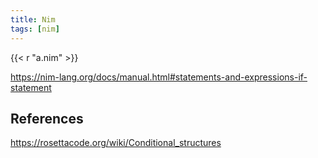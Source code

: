 ```yaml
---
title: Nim
tags: [nim]
---
```


{{< r "a.nim" >}}

<https://nim-lang.org/docs/manual.html#statements-and-expressions-if-statement>

## References

<https://rosettacode.org/wiki/Conditional_structures>
